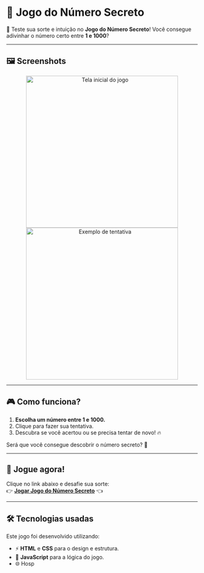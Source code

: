 # 🔢 Jogo do Número Secreto

🎉 Teste sua sorte e intuição no **Jogo do Número Secreto**! Você consegue adivinhar o número certo entre **1 e 1000**?

---

## 🖼️ Screenshots

<div align="center">
  <img src="https://github.com/user-attachments/assets/2732e30f-aeaa-440c-a3ae-d463868879af" alt="Tela inicial do jogo" width="400px">
  <img src="https://github.com/user-attachments/assets/9faebd51-ecb9-4b10-9c9b-6023e55e9d82" alt="Exemplo de tentativa" width="400px">
</div>

---

## 🎮 Como funciona?

1. **Escolha um número entre 1 e 1000.**  
2. Clique para fazer sua tentativa.  
3. Descubra se você acertou ou se precisa tentar de novo! 🔥  

Será que você consegue descobrir o número secreto? 🤔

---

## 🚀 Jogue agora!

Clique no link abaixo e desafie sua sorte:  
👉 **[Jogar Jogo do Número Secreto](https://jogo-numero-secreto-sooty-delta.vercel.app/)** 👈  

---

## 🛠️ Tecnologias usadas

Este jogo foi desenvolvido utilizando:  
- ⚡ **HTML** e **CSS** para o design e estrutura.  
- 🧠 **JavaScript** para a lógica do jogo.  
- 🌐 Hosp

